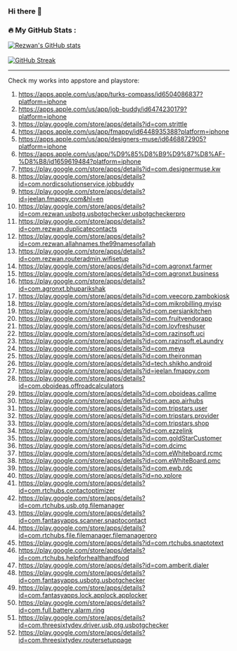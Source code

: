### Hi there 👋

<!-- ### 📊 Github Stats

  <p align="center"> <img src="https://github-readme-stats.vercel.app/api?username=rrsaikat&count_private=true&show_icons=true&include_all_commits=true" alt="RRSaikat | Stats" /> -->
  
  ### 🔥 My GitHub Stats :
[![Rezwan's GitHub stats](https://github-readme-stats.vercel.app/api?username=rrsaikat&show_icons=true&theme=vue-dark&hide_border=true&date_format=M%20j%5B%2C%20Y%5D)](https://github.com/rrsaikat/github-readme-stats) <br> <br>
[![GitHub Streak](http://github-readme-streak-stats.herokuapp.com?user=rrsaikat&theme=vue-dark&hide_border=true&date_format=M%20j%5B%2C%20Y%5D)](https://git.io/streak-stats)
<hr>


<!--
**rrsaikat/RRSaikat** is a ✨ _special_ ✨ repository because its `README.md` (this file) appears on your GitHub profile.

Here are some ideas to get you started:

- 🔭 I’m currently working on ...
- 🌱 I’m currently learning ...
- 👯 I’m looking to collaborate on ...
- 🤔 I’m looking for help with ...
- 💬 Ask me about ...
- 📫 How to reach me: ...
- 😄 Pronouns: ...
- ⚡ Fun fact: ...
-->

Check my works into appstore and playstore:

1.  https://apps.apple.com/us/app/turks-compass/id6504086837?platform=iphone
2.  https://apps.apple.com/us/app/job-buddy/id6474230179?platform=iphone
3.  https://play.google.com/store/apps/details?id=com.strittle
4.  https://apps.apple.com/us/app/fmappy/id6448935388?platform=iphone
5.  https://apps.apple.com/us/app/designers-muse/id6468872905?platform=iphone
6.  https://apps.apple.com/us/app/%D9%85%D8%B9%D9%87%D8%AF-%D8%B8/id1659619484?platform=iphone
7.  https://play.google.com/store/apps/details?id=com.designermuse.kw
8.  https://play.google.com/store/apps/details?id=com.nordicsolutionservice.jobbuddy
9.  https://play.google.com/store/apps/details?id=jeelan.fmappy.com&hl=en
10.  https://play.google.com/store/apps/details?id=com.rezwan.usbotg.usbotgchecker.usbotgcheckerpro
11. https://play.google.com/store/apps/details?id=com.rezwan.duplicatecontacts
12. https://play.google.com/store/apps/details?id=com.rezwan.allahnames.the99namesofallah
13. https://play.google.com/store/apps/details?id=com.rezwan.routeradmin.wifisetup
14. https://play.google.com/store/apps/details?id=com.agronxt.farmer
15. https://play.google.com/store/apps/details?id=com.agronxt.business
16. https://play.google.com/store/apps/details?id=com.agronxt.bhuparikshak
17. https://play.google.com/store/apps/details?id=com.veecorp.zambokiosk
18. https://play.google.com/store/apps/details?id=com.mikrobilling.myisp
19. https://play.google.com/store/apps/details?id=com.persiankitchen
20. https://play.google.com/store/apps/details?id=com.fruitvendorapp
21. https://play.google.com/store/apps/details?id=com.lovfreshuser
22. https://play.google.com/store/apps/details?id=com.razinsoft.uci
23. https://play.google.com/store/apps/details?id=com.razinsoft.eLaundry
24. https://play.google.com/store/apps/details?id=com.meya
25. https://play.google.com/store/apps/details?id=com.theironman
26. https://play.google.com/store/apps/details?id=tech.shikho.android
27. https://play.google.com/store/apps/details?id=jeelan.fmappy.com
28. https://play.google.com/store/apps/details?id=com.oboideas.offroadcalculators
29. https://play.google.com/store/apps/details?id=com.oboideas.callme
30. https://play.google.com/store/apps/details?id=com.app.airhubs
31. https://play.google.com/store/apps/details?id=com.tripstars.user
32. https://play.google.com/store/apps/details?id=com.tripstars.provider
33. https://play.google.com/store/apps/details?id=com.tripstars.shop
34. https://play.google.com/store/apps/details?id=com.ezzelink
35. https://play.google.com/store/apps/details?id=com.goldStarCustomer
36. https://play.google.com/store/apps/details?id=com.dcimc
37. https://play.google.com/store/apps/details?id=com.eWhiteboard.rcmc
38. https://play.google.com/store/apps/details?id=com.eWhiteBoard.pmc
39. https://play.google.com/store/apps/details?id=com.ewb.rdc
40. https://play.google.com/store/apps/details?id=no.xplore
41. https://play.google.com/store/apps/details?id=com.rtchubs.contactoptimizer
42. https://play.google.com/store/apps/details?id=com.rtchubs.usb.otg.filemanager
43. https://play.google.com/store/apps/details?id=com.fantasyapps.scanner.snaptocontact
44. https://play.google.com/store/apps/details?id=com.rtchubs.file.filemanager.filemanagerpro
45. https://play.google.com/store/apps/details?id=com.rtchubs.snaptotext
46. https://play.google.com/store/apps/details?id=com.rtchubs.helpforhealthandfood
47. https://play.google.com/store/apps/details?id=com.amberit.dialer
48. https://play.google.com/store/apps/details?id=com.fantasyapps.usbotg.usbotgchecker
49. https://play.google.com/store/apps/details?id=com.fantasyapps.lock.applock.applocker
50. https://play.google.com/store/apps/details?id=com.full.battery.alarm.ring
51. https://play.google.com/store/apps/details?id=com.threesixtydev.driver.usb.otg.usbotgchecker
52. https://play.google.com/store/apps/details?id=com.threesixtydev.routersetuppage
